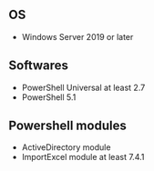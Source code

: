## OS
* Windows Server 2019 or later

## Softwares
* PowerShell Universal at least 2.7
* PowerShell 5.1

## Powershell modules
* ActiveDirectory module
* ImportExcel module at least 7.4.1